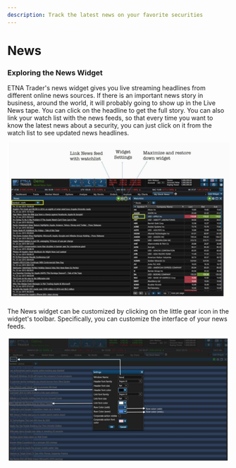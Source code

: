 ```yaml
---
description: Track the latest news on your favorite securities
---
```


# News

### Exploring the News Widget

ETNA Trader's news widget gives you live streaming headlines from different online news sources. If there is an important news story in business, around the world, it will probably going to show up in the Live News tape. You can click on the headline to get the full story. You can also link your watch list with the news feeds, so that every time you want to know the latest news about a security, you can just click on it from the watch list to see updated news headlines.

![](../../../.gitbook/assets/screenshot-2019-04-24-at-16.27.50%20%281%29.png)

The News widget can be customized by clicking on the little gear icon in the widget's toolbar. Specifically, you can customize the interface of your news feeds.

![](../../../.gitbook/assets/screenshot-2019-04-24-at-16.30.19.png)






